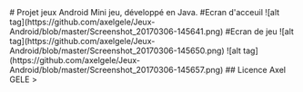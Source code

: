 <snippet>
  <content>
# Projet jeux Android
Mini jeu, développé  en Java.
#Ecran d'acceuil
![alt tag](https://github.com/axelgele/Jeux-Android/blob/master/Screenshot_20170306-145641.png)
#Ecran de jeu
![alt tag](https://github.com/axelgele/Jeux-Android/blob/master/Screenshot_20170306-145650.png)
![alt tag](https://github.com/axelgele/Jeux-Android/blob/master/Screenshot_20170306-145657.png)
## Licence
Axel GELE
></content>
</snippet>
